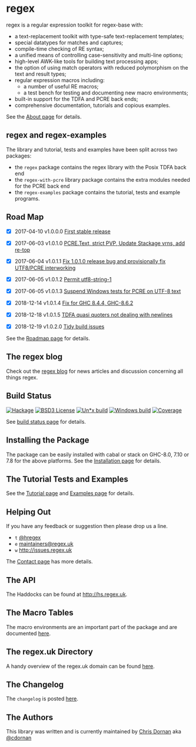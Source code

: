 # regex

regex is a regular expression toolkit for regex-base with:

  * a text-replacement toolkit with type-safe text-replacement templates;
  * special datatypes for matches and captures;
  * compile-time checking of RE syntax;
  * a unified means of controlling case-sensitivity and multi-line options;
  * high-level AWK-like tools for building text processing apps;
  * the option of using match operators with reduced polymorphism on the
    text and result types;
  * regular expression macros including:
      + a number of useful RE macros;
      + a test bench for testing and documenting new macro environments;
  * built-in support for the TDFA and PCRE back ends;
  * comprehensive documentation, tutorials and copious examples.


See the [About page](http://about.regex.uk) for details.


## regex and regex-examples

The library and tutorial, tests and examples have been split across
two packages:

  * the `regex` package contains the regex library with the Posix TDFA
    back end
  * the `regex-with-pcre` library package contains the extra modules
    needed for the PCRE back end
  * the `regex-examples` package contains the tutorial, tests
    and example programs.


## Road Map

- [X] 2017-04-10  v1.0.0.0  [First stable release](https://github.com/iconnect/regex/milestone/3)
- [X] 2017-06-03  v1.0.1.0  [PCRE.Text, strict PVP, Update Stackage vrns, add re-top](https://github.com/iconnect/regex/milestone/19)
- [X] 2017-06-04  v1.0.1.1  [Fix 1.0.1.0 release bug and provisionally fix UTF8/PCRE interworking](https://github.com/iconnect/regex/milestone/20)
- [X] 2017-06-05  v1.0.1.2  [Permit utf8-string-1](https://github.com/iconnect/regex/milestone/21)
- [X] 2017-06-05  v1.0.1.3  [Suspend Windows tests for PCRE on UTF-8 text](https://github.com/iconnect/regex/milestone/22)
- [X] 2018-12-14  v1.0.1.4  [Fix for GHC 8.4.4, GHC-8.6.2](https://github.com/iconnect/regex/milestone/23)
- [X] 2018-12-18  v1.0.1.5  [TDFA quasi quoters not dealing with newlines](https://github.com/iconnect/regex/milestone/24)
- [X] 2018-12-19  v1.0.2.0  [Tidy build issues](https://github.com/iconnect/regex/milestone/25)


See the [Roadmap page](http://roadmap.regex.uk) for details.


## The regex blog

Check out the [regex blog](http://blog.regex.uk) for news articles and
discussion concerning all things regex.


## Build Status

[![Hackage](http://regex.uk/badges/hackage.svg)](https://hackage.haskell.org/package/regex) [![BSD3 License](http://regex.uk/badges/license.svg)](https://tldrlegal.com/license/bsd-3-clause-license-%28revised%29) [![Un*x build](http://regex.uk/badges/unix-build.svg)](https://travis-ci.org/iconnect/regex) [![Windows build](http://regex.uk/badges/windows-build.svg)](https://ci.appveyor.com/project/engineerirngirisconnectcouk/regex/branch/master) [![Coverage](http://regex.uk/badges/coverage.svg)](https://coveralls.io/github/iconnect/regex?branch=master)

See [build status page](http://regex.uk/build-status) for details.


## Installing the Package

The package can be easily installed with cabal or stack on GHC-8.0,
 7.10 or 7.8 for the above platforms. See the
[Installation page](http://installation.regex.uk) for details.


## The Tutorial Tests and Examples

See the [Tutorial page](http://tutorial.regex.uk) and
[Examples page](http://examples.regex.uk) for details.


## Helping Out

If you have any feedback or suggestion then please drop us a line.

  * `t` [&#64;hregex](https://twitter.com/hregex)<br/>
  * `e` maintainers@regex.uk<br/>
  * `w` http://issues.regex.uk

The [Contact page](http://contact.regex.uk) has more details.


## The API

The Haddocks can be found at http://hs.regex.uk.


## The Macro Tables

The macro environments are an important part of the package and
are documented [here](http://macros.regex.uk).


## The regex.uk Directory

A handy overview of the regex.uk domain can be found
[here](http://directory.regex.uk).


## The Changelog

The `changelog` is posted [here](http://changelog.regex.uk).


## The Authors

This library was written and is currently maintained by
[Chris Dornan](mailto:chris.dornan@irisconnect.com) aka
[&#64;cdornan](https://twitter.com/cdornan)
